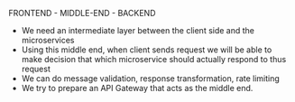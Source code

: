 FRONTEND - MIDDLE-END - BACKEND

- We need an intermediate layer between the client side and the microservices
- Using this middle end, when client sends request we will be able to make decision that which microservice should actually respond to thus request
- We can do message validation, response transformation, rate limiting
- We try to prepare an API Gateway that acts as the middle end.